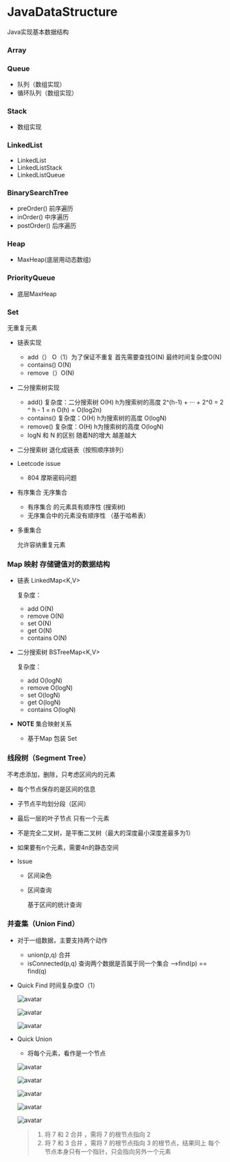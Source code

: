 # JavaDataStructure

Java实现基本数据结构

### Array

### Queue

- 队列（数组实现）
- 循环队列（数组实现）
    
### Stack
    
- 数组实现
    
### LinkedList

- LinkedList
- LinkedListStack
- LinkedListQueue
   
### BinarySearchTree

- preOrder() 前序遍历
- inOrder() 中序遍历
- postOrder() 后序遍历
  
### Heap

- MaxHeap(底层用动态数组)
   
### PriorityQueue

- 底层MaxHeap
   
### Set
    
无重复元素

- 链表实现 

    - add（） O（1）为了保证不重复 首先需要查找O(N) 最终时间复杂度O(N) 
    - contains() O(N) 
    - remove（）O(N) 

- 二分搜索树实现
    
    - add()
        复杂度：二分搜索树 O(H) h为搜索树的高度  2^(h-1) + ··· + 2^0 = 2 ^ h  - 1 = n 
        O(h) = O(log2n)
    - contains()
        复杂度：O(H) h为搜索树的高度 O(logN)
    - remove()
        复杂度：O(H) h为搜索树的高度 O(logN)    
    - logN 和 N 的区别
        随着N的增大 越差越大
   
-  二分搜索树 退化成链表（按照顺序排列）

- Leetcode issue

    - 804 摩斯密码问题
    
- 有序集合 无序集合

    - 有序集合 的元素具有顺序性  (搜索树)
    - 无序集合中的元素没有顺序性 （基于哈希表）
    
- 多重集合

    允许容纳重复元素
    
### Map 映射 存储键值对的数据结构

- 链表 LinkedMap<K,V>

    复杂度：
     - add          O(N)
     - remove       O(N)
     - set          O(N)
     - get          O(N)
     - contains     O(N)

- 二分搜索树 BSTreeMap<K,V>

    复杂度：
    - add           O(logN)
    - remove        O(logN)
    - set           O(logN)
    - get           O(logN)
    - contains      O(logN)

- **NOTE** 集合映射关系

    - 基于Map 包装 Set 

### 线段树（Segment Tree）

不考虑添加，删除，只考虑区间内的元素

- 每个节点保存的是区间的信息
- 子节点平均划分段（区间）
- 最后一层的叶子节点 只有一个元素
- 不是完全二叉树，是平衡二叉树（最大的深度最小深度差最多为1）
- 如果要有n个元素，需要4n的静态空间
- Issue
    
    - 区间染色
    - 区间查询
   
        基于区间的统计查询
   
### 并查集（Union Find）

- 对于一组数据，主要支持两个动作
    
    - union(p,q) 合并
    - isConnected(p,q) 查询两个数据是否属于同一个集合 -->find(p) == find(q) 

- Quick Find 时间复杂度O（1）
 
    ![avatar](src/unionFind/img/quick_find_1.png)
    
    ![avatar](src/unionFind/img/quick_find_2.png)
    
    ![avatar](src/unionFind/img/quick_find_3.png)
    
- Quick Union

   - 将每个元素，看作是一个节点
   
   ![avatar](src/unionFind/img/quick_union_1.png)
   
   ![avatar](src/unionFind/img/quick_union_2.png)
   
   ![avatar](src/unionFind/img/quick_union_3.png)
   
   ![avatar](src/unionFind/img/quick_union_4.png)
   
   ![avatar](src/unionFind/img/quick_union_5.png)
   
   > 1. 将 7 和 2 合并 ，需将 7 的根节点指向 2
   > 2. 将 7 和 3 合并 ，需将 7 的根节点指向 3 的根节点，结果同上
   > 每个节点本身只有一个指针，只会指向另外一个元素
   
  
   





   
